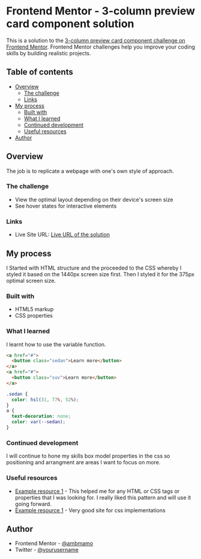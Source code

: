 # Frontend Mentor - 3-column preview card component solution

This is a solution to the [3-column preview card component challenge on Frontend Mentor](https://www.frontendmentor.io/challenges/3column-preview-card-component-pH92eAR2-). Frontend Mentor challenges help you improve your coding skills by building realistic projects.

## Table of contents

- [Overview](#overview)
  - [The challenge](#the-challenge)
  - [Links](#links)
- [My process](#my-process)
  - [Built with](#built-with)
  - [What I learned](#what-i-learned)
  - [Continued development](#continued-development)
  - [Useful resources](#useful-resources)
- [Author](#author)

## Overview

The job is to replicate a webpage with one's own style of approach.

### The challenge

- View the optimal layout depending on their device's screen size
- See hover states for interactive elements

### Links

- Live Site URL: [Live URL of the solution](https://ambmamo.github.io/3-column-preview-card-component-main/)

## My process

I Started with HTML structure and the proceeded to the CSS whereby I styled it based on the 1440px screen size first. Then I styled it for the 375px optimal screen size.

### Built with

- HTML5 markup
- CSS properties

### What I learned

I learnt how to use the variable function.

```html
<a href="#">
  <button class="sedan">Learn more</button>
</a>
<a href="#">
  <button class="suv">Learn more</button>
</a>
```

```css
.sedan {
  color: hsl(31, 77%, 52%);
}
a {
  text-decoration: none;
  color: var(--sedan);
}
```

### Continued development

I will continue to hone my skills box model properties in the css so positioning and arrangment are areas I want to focus on more.

### Useful resources

- [Example resource 1](https://developer.mozilla.org/en-US/) - This helped me for any HTML or CSS tags or properties that I was looking for. I really liked this pattern and will use it going forward.
- [Example resource 1](https://dev.to/) - Very good site for css implementations

## Author

- Frontend Mentor - [@ambmamo](https://www.frontendmentor.io/profile/ambmamo)
- Twitter - [@yourusername](https://www.twitter.com/mamo_dele)
